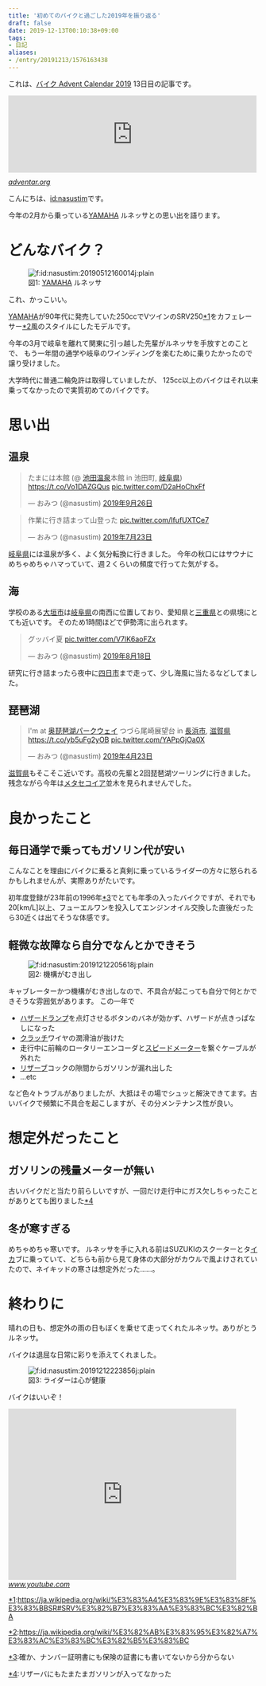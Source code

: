 ```yaml
---
title: '初めてのバイクと過ごした2019年を振り返る'
draft: false
date: 2019-12-13T00:10:38+09:00
tags:
- 日記
aliases:
- /entry/20191213/1576163438
---
```

これは、<a href="https://adventar.org/calendars/4274">バイク Advent Calendar 2019</a> 13日目の記事です。


<iframe src="https://hatenablog-parts.com/embed?url=https%3A%2F%2Fadventar.org%2Fcalendars%2F4274" title="バイク Advent Calendar 2019 - Adventar" class="embed-card embed-webcard" scrolling="no" frameborder="0" style="display: block; width: 100%; height: 155px; max-width: 500px; margin: 10px 0px;"></iframe><cite class="hatena-citation"><a href="https://adventar.org/calendars/4274">adventar.org</a></cite>


こんにちは、<a href="http://blog.hatena.ne.jp/nasustim/">id:nasustim</a>です。


今年の2月から乗っている<a class="keyword" href="http://d.hatena.ne.jp/keyword/YAMAHA">YAMAHA</a> ルネッサとの思い出を語ります。


<h1>どんなバイク？</h1>

<figure class="figure-image figure-image-fotolife" title="図1: YAMAHA ルネッサ"><span itemscope itemtype="http://schema.org/Photograph"><img loading="lazy" src="/images/20190512160014.jpg" alt="f:id:nasustim:20190512160014j:plain" title="" class="hatena-fotolife" itemprop="image"></span><figcaption>図1: <a class="keyword" href="http://d.hatena.ne.jp/keyword/YAMAHA">YAMAHA</a> ルネッサ</figcaption></figure>


これ、かっこいい。


<a class="keyword" href="http://d.hatena.ne.jp/keyword/YAMAHA">YAMAHA</a>が90年代に発売していた250ccでVツインのSRV250<a href="#f-e0e5ac4b" name="fn-e0e5ac4b" title="https://ja.wikipedia.org/wiki/%E3%83%A4%E3%83%9E%E3%83%8F%E3%83%BBSR#SRV%E3%82%B7%E3%83%AA%E3%83%BC%E3%82%BA">*1</a>をカフェレーサー<a href="#f-de683bbb" name="fn-de683bbb" title="https://ja.wikipedia.org/wiki/%E3%82%AB%E3%83%95%E3%82%A7%E3%83%AC%E3%83%BC%E3%82%B5%E3%83%BC">*2</a>風のスタイルにしたモデルです。


<p>今年の3月で岐阜を離れて関東に引っ越した先輩がルネッサを手放すとのことで、
もう一年間の通学や岐阜のワインディングを楽むために乗りたかったので譲り受けました。</p>

<p>大学時代に普通二輪免許は取得していましたが、
125cc以上のバイクはそれ以来乗ってなかったので実質初めてのバイクです。</p>

<h1>思い出</h1>

<h2>温泉</h2>

<blockquote data-conversation="none" class="twitter-tweet" data-lang="ja"><p lang="ja" dir="ltr">たまには本館 (@ <a class="keyword" href="http://d.hatena.ne.jp/keyword/%C3%D3%C5%C4%B2%B9%C0%F4">池田温泉</a>本館 in 池田町, <a class="keyword" href="http://d.hatena.ne.jp/keyword/%B4%F4%C9%EC%B8%A9">岐阜県</a>) <a href="https://t.co/Vo1DAZGQus">https://t.co/Vo1DAZGQus</a> <a href="https://t.co/D2aHoChxFf">pic.twitter.com/D2aHoChxFf</a></p>&mdash; おみつ (@nasustim) <a href="https://twitter.com/nasustim/status/1177139245967974401?ref_src=twsrc%5Etfw">2019年9月26日</a></blockquote> <script async src="https://platform.twitter.com/widgets.js" charset="utf-8"></script> 


<blockquote data-conversation="none" class="twitter-tweet" data-lang="ja"><p lang="ja" dir="ltr">作業に行き詰まって山登った <a href="https://t.co/IfufUXTCe7">pic.twitter.com/IfufUXTCe7</a></p>&mdash; おみつ (@nasustim) <a href="https://twitter.com/nasustim/status/1153554685342580736?ref_src=twsrc%5Etfw">2019年7月23日</a></blockquote> <script async src="https://platform.twitter.com/widgets.js" charset="utf-8"></script> 


<p><a class="keyword" href="http://d.hatena.ne.jp/keyword/%B4%F4%C9%EC%B8%A9">岐阜県</a>には温泉が多く、よく気分転換に行きました。
今年の秋口にはサウナにめちゃめちゃハマっていて、週２くらいの頻度で行ってた気がする。</p>

<h2>海</h2>

<p>学校のある<a class="keyword" href="http://d.hatena.ne.jp/keyword/%C2%E7%B3%C0%BB%D4">大垣市</a>は<a class="keyword" href="http://d.hatena.ne.jp/keyword/%B4%F4%C9%EC%B8%A9">岐阜県</a>の南西に位置しており、愛知県と<a class="keyword" href="http://d.hatena.ne.jp/keyword/%BB%B0%BD%C5%B8%A9">三重県</a>との県境にとても近いです。
そのため1時間ほどで伊勢湾に出られます。</p>

<blockquote data-conversation="none" class="twitter-tweet" data-lang="ja"><p lang="ja" dir="ltr">グッバイ夏 <a href="https://t.co/V7lK6aoFZx">pic.twitter.com/V7lK6aoFZx</a></p>&mdash; おみつ (@nasustim) <a href="https://twitter.com/nasustim/status/1163098534146482176?ref_src=twsrc%5Etfw">2019年8月18日</a></blockquote> <script async src="https://platform.twitter.com/widgets.js" charset="utf-8"></script> 


研究に行き詰まったら夜中に<a class="keyword" href="http://d.hatena.ne.jp/keyword/%BB%CD%C6%FC%BB%D4">四日市</a>まで走って、少し海風に当たるなどしてました。


<h2>琵琶湖</h2>

<blockquote data-conversation="none" class="twitter-tweet" data-lang="ja"><p lang="ja" dir="ltr">I&#39;m at <a class="keyword" href="http://d.hatena.ne.jp/keyword/%B1%FC%C8%FC%C7%CA%B8%D0%A5%D1%A1%BC%A5%AF%A5%A6%A5%A7%A5%A4">奥琵琶湖パークウェイ</a> つづら尾崎展望台 in <a class="keyword" href="http://d.hatena.ne.jp/keyword/%C4%B9%C9%CD%BB%D4">長浜市</a>, <a class="keyword" href="http://d.hatena.ne.jp/keyword/%BC%A2%B2%EC%B8%A9">滋賀県</a> <a href="https://t.co/yb5uFg2yOB">https://t.co/yb5uFg2yOB</a> <a href="https://t.co/YAPpGjOa0X">pic.twitter.com/YAPpGjOa0X</a></p>&mdash; おみつ (@nasustim) <a href="https://twitter.com/nasustim/status/1120544991984672768?ref_src=twsrc%5Etfw">2019年4月23日</a></blockquote> <script async src="https://platform.twitter.com/widgets.js" charset="utf-8"></script> 


<a class="keyword" href="http://d.hatena.ne.jp/keyword/%BC%A2%B2%EC%B8%A9">滋賀県</a>もそこそこ近いです。高校の先輩と2回琵琶湖ツーリングに行きました。残念ながら今年は<a class="keyword" href="http://d.hatena.ne.jp/keyword/%A5%E1%A5%BF%A5%BB%A5%B3%A5%A4%A5%A2">メタセコイア</a>並木を見られませんでした。


<h1>良かったこと</h1>

<h2>毎日通学で乗ってもガソリン代が安い</h2>

こんなことを理由にバイクに乗ると真剣に乗っているライダーの方々に怒られるかもしれませんが、実際ありがたいです。


初年度登録が23年前の1996年<a href="#f-c5d1cb83" name="fn-c5d1cb83" title="確か、ナンバー証明書にも保険の証書にも書いてないから分からない">*3</a>でとても年季の入ったバイクですが、それでも20[km/L]以上、フューエルワンを投入してエンジンオイル交換した直後だったら30近くは出てそうな体感です。


<h2>軽微な故障なら自分でなんとかできそう</h2>

<figure class="figure-image figure-image-fotolife" title="図2: 機構がむき出し"><span itemscope itemtype="http://schema.org/Photograph"><img loading="lazy" src="/images/20191212205618.jpg" alt="f:id:nasustim:20191212205618j:plain" title="" class="hatena-fotolife" itemprop="image"></span><figcaption>図2: 機構がむき出し</figcaption></figure>


<p>キャブレーターかつ機構がむき出しなので、不具合が起こっても自分で何とかできそうな雰囲気があります。
この一年で</p>

<ul>
<li><a class="keyword" href="http://d.hatena.ne.jp/keyword/%A5%CF%A5%B6%A1%BC%A5%C9%A5%E9%A5%F3%A5%D7">ハザードランプ</a>を点灯させるボタンのバネが効かず、ハザードが点きっぱなしになった</li>
<li><a class="keyword" href="http://d.hatena.ne.jp/keyword/%A5%AF%A5%E9%A5%C3%A5%C1">クラッチ</a>ワイヤの潤滑油が抜けた</li>
<li>走行中に前輪のロータリーエンコーダと<a class="keyword" href="http://d.hatena.ne.jp/keyword/%A5%B9%A5%D4%A1%BC%A5%C9%A5%E1%A1%BC%A5%BF%A1%BC">スピードメーター</a>を繋ぐケーブルが外れた</li>
<li><a class="keyword" href="http://d.hatena.ne.jp/keyword/%A5%EA%A5%B6%A1%BC%A5%D6">リザーブ</a>コックの隙間からガソリンが漏れ出した</li>
<li>...etc</li>
</ul>


など色々トラブルがありましたが、大抵はその場でシュッと解決できてます。古いバイクで頻繁に不具合を起こしますが、その分メンテナンス性が良い。


<h1>想定外だったこと</h1>

<h2>ガソリンの残量メーターが無い</h2>

古いバイクだと当たり前らしいですが、一回だけ走行中にガス欠しちゃったことがありとても困りました<a href="#f-139f5003" name="fn-139f5003" title="リザーバにもたまたまガソリンが入ってなかった">*4</a>


<h2>冬が寒すぎる</h2>

<p>めちゃめちゃ寒いです。
ルネッサを手に入れる前はSUZUKIのスクーターとタ<a class="keyword" href="http://d.hatena.ne.jp/keyword/%A5%A4%A5%AB">イカ</a>ブに乗っていて、どちらも前から見て身体の大部分がカウルで風よけされていたので、ネイキッドの寒さは想定外だった......。</p>

<h1>終わりに</h1>

晴れの日も、想定外の雨の日もぼくを乗せて走ってくれたルネッサ。ありがとうルネッサ。


バイクは退屈な日常に彩りを添えてくれました。


<figure class="figure-image figure-image-fotolife" title="図3: ライダーは心が健康"><span itemscope itemtype="http://schema.org/Photograph"><img loading="lazy" src="/images/20191212223856.jpg" alt="f:id:nasustim:20191212223856j:plain" title="" class="hatena-fotolife" itemprop="image"></span><figcaption>図3: ライダーは心が健康</figcaption></figure>


バイクはいいぞ！


<iframe width="459" height="344" src="https://www.youtube.com/embed/DZ2TCZJ2lKM?feature=oembed" frameborder="0" allow="accelerometer; autoplay; clipboard-write; encrypted-media; gyroscope; picture-in-picture" allowfullscreen></iframe><cite class="hatena-citation"><a href="https://www.youtube.com/watch?v=DZ2TCZJ2lKM">www.youtube.com</a></cite>

<div class="footnote">
<p class="footnote"><a href="#fn-e0e5ac4b" name="f-e0e5ac4b" class="footnote-number">*1</a><span class="footnote-delimiter">:</span><span class="footnote-text"><a href="https://ja.wikipedia.org/wiki/%E3%83%A4%E3%83%9E%E3%83%8F%E3%83%BBSR#SRV%E3%82%B7%E3%83%AA%E3%83%BC%E3%82%BA">https://ja.wikipedia.org/wiki/%E3%83%A4%E3%83%9E%E3%83%8F%E3%83%BBSR#SRV%E3%82%B7%E3%83%AA%E3%83%BC%E3%82%BA</a></span></p>
<p class="footnote"><a href="#fn-de683bbb" name="f-de683bbb" class="footnote-number">*2</a><span class="footnote-delimiter">:</span><span class="footnote-text"><a href="https://ja.wikipedia.org/wiki/%E3%82%AB%E3%83%95%E3%82%A7%E3%83%AC%E3%83%BC%E3%82%B5%E3%83%BC">https://ja.wikipedia.org/wiki/%E3%82%AB%E3%83%95%E3%82%A7%E3%83%AC%E3%83%BC%E3%82%B5%E3%83%BC</a></span></p>
<p class="footnote"><a href="#fn-c5d1cb83" name="f-c5d1cb83" class="footnote-number">*3</a><span class="footnote-delimiter">:</span><span class="footnote-text">確か、ナンバー証明書にも保険の証書にも書いてないから分からない</span></p>
<p class="footnote"><a href="#fn-139f5003" name="f-139f5003" class="footnote-number">*4</a><span class="footnote-delimiter">:</span><span class="footnote-text">リザーバにもたまたまガソリンが入ってなかった</span></p>
</div>
